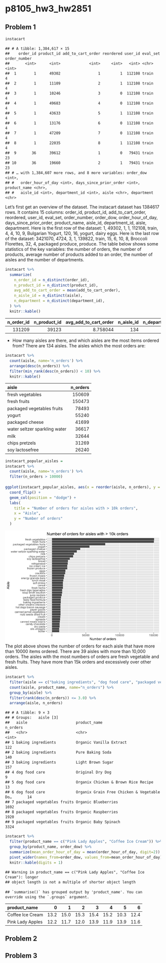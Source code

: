 p8105_hw3_hw2851
================

## Problem 1

``` r
instacart
```

    ## # A tibble: 1,384,617 × 15
    ##    order_id product_id add_to_cart_order reordered user_id eval_set order_number
    ##       <int>      <int>             <int>     <int>   <int> <chr>           <int>
    ##  1        1      49302                 1         1  112108 train               4
    ##  2        1      11109                 2         1  112108 train               4
    ##  3        1      10246                 3         0  112108 train               4
    ##  4        1      49683                 4         0  112108 train               4
    ##  5        1      43633                 5         1  112108 train               4
    ##  6        1      13176                 6         0  112108 train               4
    ##  7        1      47209                 7         0  112108 train               4
    ##  8        1      22035                 8         1  112108 train               4
    ##  9       36      39612                 1         0   79431 train              23
    ## 10       36      19660                 2         1   79431 train              23
    ## # … with 1,384,607 more rows, and 8 more variables: order_dow <int>,
    ## #   order_hour_of_day <int>, days_since_prior_order <int>, product_name <chr>,
    ## #   aisle_id <int>, department_id <int>, aisle <chr>, department <chr>

Let’s first get an overview of the dataset. The instacart dataset has
1384617 rows. It contains 15 columns: order_id, product_id,
add_to_cart_order, reordered, user_id, eval_set, order_number,
order_dow, order_hour_of_day, days_since_prior_order, product_name,
aisle_id, department_id, aisle, department. Here is the first row of the
dataset: 1, 49302, 1, 1, 112108, train, 4, 4, 10, 9, Bulgarian Yogurt,
120, 16, yogurt, dairy eggs. Here is the last row of the dataset:
3421070, 4724, 3, 1, 139822, train, 15, 6, 10, 8, Broccoli Florettes,
32, 4, packaged produce, produce. The table below shows some statistics
of the key variables: the number of orders, the number of products,
average number of products added to an order, the number of aisles and
the number of departments.

``` r
instacart %>%
  summarize(
    n_order_id = n_distinct(order_id),
    n_product_id = n_distinct(product_id),
    avg_add_to_cart_order = mean(add_to_cart_order),
    n_aisle_id = n_distinct(aisle),
    n_department = n_distinct(department_id),
  ) %>%
  knitr::kable()
```

| n_order_id | n_product_id | avg_add_to_cart_order | n_aisle_id | n_department |
|-----------:|-------------:|----------------------:|-----------:|-------------:|
|     131209 |        39123 |              8.758044 |        134 |           21 |

-   How many aisles are there, and which aisles are the most items
    ordered from? There are 134 aisles. The aisles which the most orders
    are:

``` r
instacart %>%
  count(aisle, name='n_orders') %>%
  arrange(desc(n_orders)) %>%
  filter(min_rank(desc(n_orders)) < 10) %>%
  knitr::kable()
```

| aisle                         | n_orders |
|:------------------------------|---------:|
| fresh vegetables              |   150609 |
| fresh fruits                  |   150473 |
| packaged vegetables fruits    |    78493 |
| yogurt                        |    55240 |
| packaged cheese               |    41699 |
| water seltzer sparkling water |    36617 |
| milk                          |    32644 |
| chips pretzels                |    31269 |
| soy lactosefree               |    26240 |

``` r
instacart_popular_aisles =
instacart %>%
  count(aisle, name='n_orders') %>%
  filter(n_orders > 10000)

ggplot(instacart_popular_aisles, aes(x = reorder(aisle, n_orders), y = n_orders)) +
  coord_flip() +
  geom_col(position = "dodge") +
  labs(
    title = "Number of orders for aisles with > 10k orders",
    x = "Aisle",
    y = "Number of orders"
  )
```

![](p8105_hw3_hw2851_files/figure-gfm/unnamed-chunk-4-1.png)<!-- --> The
plot above shows the number of orders for each aisle that have more than
10000 items ordered. There are 39 aisles with more than 10,000 orders.
The aisles with the most numbers of orders are fresh vegetable and fresh
fruits. They have more than 15k orders and excessively over other
aisles.

``` r
instacart %>%
  filter(aisle == c("baking ingredients", "dog food care", "packaged vegetables fruits")) %>%
  count(aisle, product_name, name="n_orders") %>%
  group_by(aisle) %>%
  filter(rank(desc(n_orders)) <= 3.0) %>%
  arrange(aisle, n_orders)
```

    ## # A tibble: 9 × 3
    ## # Groups:   aisle [3]
    ##   aisle                      product_name                               n_orders
    ##   <chr>                      <chr>                                         <int>
    ## 1 baking ingredients         Organic Vanilla Extract                         122
    ## 2 baking ingredients         Pure Baking Soda                                140
    ## 3 baking ingredients         Light Brown Sugar                               157
    ## 4 dog food care              Original Dry Dog                                  9
    ## 5 dog food care              Organix Chicken & Brown Rice Recipe              13
    ## 6 dog food care              Organix Grain Free Chicken & Vegetable Do…       14
    ## 7 packaged vegetables fruits Organic Blueberries                            1692
    ## 8 packaged vegetables fruits Organic Raspberries                            1920
    ## 9 packaged vegetables fruits Organic Baby Spinach                           3324

``` r
instacart %>%
  filter(product_name == c("Pink Lady Apples", "Coffee Ice Cream")) %>%
  group_by(product_name, order_dow) %>%
  summarize(mean_order_hour_of_day = mean(order_hour_of_day, digit=2)) %>%
  pivot_wider(names_from=order_dow, values_from=mean_order_hour_of_day) %>%
  knitr::kable(digits = 1)
```

    ## Warning in product_name == c("Pink Lady Apples", "Coffee Ice Cream"): longer
    ## object length is not a multiple of shorter object length

    ## `summarise()` has grouped output by 'product_name'. You can override using the `.groups` argument.

| product_name     |    0 |    1 |    2 |    3 |    4 |    5 |    6 |
|:-----------------|-----:|-----:|-----:|-----:|-----:|-----:|-----:|
| Coffee Ice Cream | 13.2 | 15.0 | 15.3 | 15.4 | 15.2 | 10.3 | 12.4 |
| Pink Lady Apples | 12.2 | 11.7 | 12.0 | 13.9 | 11.9 | 13.9 | 11.6 |

## Problem 2

## Problem 3
